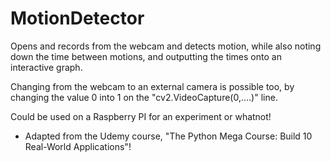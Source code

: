 # MotionDetector
Opens and records from the webcam and detects motion, while also noting down the time between motions, and outputting the times
onto an interactive graph.

Changing from the webcam to an external camera is possible too, by changing the value 0 into 1 on the "cv2.VideoCapture(0,....)" line.

Could be used on a Raspberry PI for an experiment or whatnot!

- Adapted from the Udemy course, "The Python Mega Course: Build 10 Real-World Applications"!
